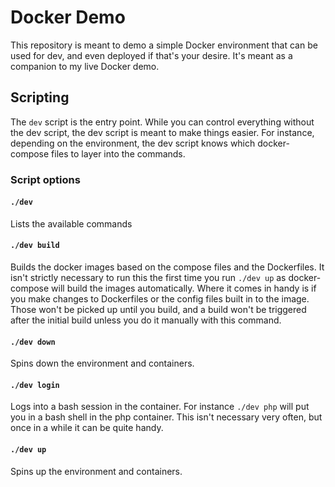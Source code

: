 # Docker Demo

This repository is meant to demo a simple Docker environment that can be used
for dev, and even deployed if that's your desire. It's meant as a companion to
my live Docker demo.

## Scripting

The `dev` script is the entry point. While you can control everything without
the dev script, the dev script is meant to make things easier. For instance,
depending on the environment, the dev script knows which docker-compose files
to layer into the commands.

### Script options

#### `./dev`

Lists the available commands

#### `./dev build`

Builds the docker images based on the compose files and the Dockerfiles. It
isn't strictly necessary to run this the first time you run `./dev up` as
docker-compose will build the images automatically. Where it comes in handy is
if you make changes to Dockerfiles or the config files built in to the image.
Those won't be picked up until you build, and a build won't be triggered after
the initial build unless you do it manually with this command.

#### `./dev down`

Spins down the environment and containers.

#### `./dev login`

Logs into a bash session in the container. For instance `./dev php` will put you
in a bash shell in the php container. This isn't necessary very often, but once
in a while it can be quite handy.

#### `./dev up`

Spins up the environment and containers.
